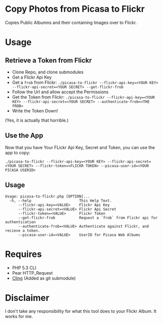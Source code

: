 # Copy Photos from Picasa to Flickr

Copies Public Albumns and their containing Images over to Flickr.

# Usage

## Retrieve a Token from Flickr

* Clone Repo, and clone submodules
* Get a Flickr Api Key
* Get a `frob` from Flickr: `./picasa-to-flickr --flickr-api-key=<YOUR KEY> --flickr-api-secret=<YOUR SECRET> --get-flickr-frob`
* Follow the Url and allow accept the Permissions
* Get the Token from Flickr: `./picasa-to-flickr --flickr-api-key=<YOUR KEY> --flickr-api-secret=<YOUR SECRET> --authenticate-frob=<THE FROB>`
* Write the Token Down!

(Yes, it is actually that horrible.)

## Use the App

Now that you have Your FLickr Api Key, Secret and Token, you can use the app to copy:
    
    ./picasa-to-flickr --flickr-api-key=<YOUR KEY> --flickr-api-secret=<YOUR SECRET> --flickr-token=<FLICKR TOKEN> --picasa-user-id=<YOUR PICASA USERID>


## Usage

    Usage: picasa-to-flickr.php [OPTION]...
      -h, --help                      This Help Text.
          --flickr-api-key=<VALUE>    Flickr Api Key
          --flickr-api-secret=<VALUE> Flickr Api Secret
          --flickr-token=<VALUE>      Flickr Token
          --get-flickr-frob           Request a `frob` from Flickr api for authentication
          --authenticate-frob=<VALUE> Authenticate against Flickr, and recieve a token.
          --picasa-user-id=<VALUE>    UserID for Picasa Web Albums


# Requires

* PHP 5.3 CLI
* Pear HTTP_Request
* [Cling](https://github.com/CBeerta/Cling) (Added as git submodule)

# Disclaimer

I don't take any responsibility for what this tool does to your Flickr Album. It works for me.


